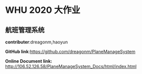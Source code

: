 # WHU 2020 大作业

## 航班管理系统

**contributer**:dreagonm,haoyun

**GitHub link**:https://github.com/dreagonm/PlaneManageSystem

**Online Document link:** http://106.52.126.58/PlaneManageSystem_Docs/html/index.html